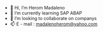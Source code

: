 - 👋 Hi, I’m Herom Madaleno 
- 🌱 I’m currently learning SAP ABAP
- 💞️ I’m looking to collaborate on companys
- 📫 E - mail : madalenoherom@yahoo.com 


<!---
Madaleno03/Madaleno03 is a ✨ special ✨ repository because its `README.md` (this file) appears on your GitHub profile.
You can click the Preview link to take a look at your changes.
--->
